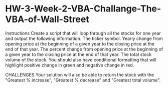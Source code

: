 # HW-3-Week-2-VBA-Challange-The-VBA-of-Wall-Street
Instructions
Create a script that will loop through all the stocks for one year and output the following information.
The ticker symbol.
Yearly change from opening price at the beginning of a given year to the closing price at the end of that year.
The percent change from opening price at the beginning of a given year to the closing price at the end of that year.
The total stock volume of the stock.
You should also have conditional formatting that will highlight positive change in green and negative change in red.


CHALLENGES
Your solution will also be able to return the stock with the "Greatest % increase", "Greatest % decrease" and "Greatest total volume".
